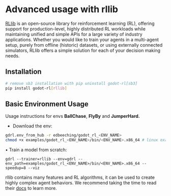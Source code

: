 # Advanced usage with rllib

[RLlib](https://docs.ray.io/en/latest/rllib/index.html) is an open-source library for reinforcement learning (RL), offering support for production-level, highly distributed RL workloads while maintaining unified and simple APIs for a large variety of industry applications. Whether you would like to train your agents in a multi-agent setup, purely from offline (historic) datasets, or using externally connected simulators, RLlib offers a simple solution for each of your decision making needs.

## Installation

```bash
# remove sb3 installation with pip uninstall godot-rl[sb3]
pip install godot-rl[rllib]
```

## Basic Environment Usage
Usage instructions for envs **BallChase**, **FlyBy** and **JumperHard.**

- Download the env:

```bash
gdrl.env_from_hub -r edbeeching/godot_rl_<ENV_NAME>
chmod +x examples/godot_rl_<ENV_NAME>/bin/<ENV_NAME>.x86_64 # linux example
```

• Train a model from scratch:

```
gdrl --trainer=rllib --env=gdrl --env_path=examples/godot_rl_<ENV_NAME>/bin/<ENV_NAME>.x86_64 --speedup=8 --viz
```

rllib contains many features and RL algorithms, it can be used to create highly complex agent behaviors. We recommend taking the time to read their [docs](https://docs.ray.io/en/latest/rllib/index.html) to learn more.